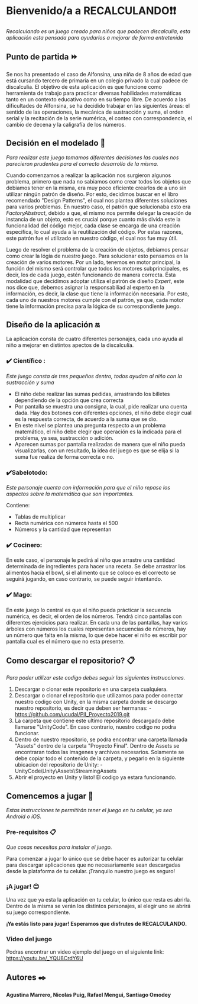 # Bienvenido/a a RECALCULANDO❗️❗️ 
_Recalculando es un juego creado para niños que padecen discalculía, esta aplicación esta pensada para  ayudarlos a mejorar de forma entretenida_

 ## Punto de partida ⏩

Se nos ha presentado el caso de Alfonsina, una niña de 8 años de edad que está cursando tercero de primaria en un colegio privado la cual padece de discalculia. El objetivo de esta aplicación es que funcione como herramienta de trabajo para practicar diversas habilidades matemáticas tanto en un contexto educativo como en su tiempo libre. De acuerdo a las dificultades de Alfonsina, se ha decidido trabajar en las siguientes áreas: el sentido de las operaciones, la mecánica de sustracción y suma, el orden serial y la recitación de la serie numérica, el conteo con correspondencia, el cambio de decena y la caligrafía de los números.

## Decisión en el modelado 🔧
_Para realizar este juego tomamos diferentes decisiones las cuales nos parecieron prudentes para el correcto desarrollo de la misma._ 

Cuando comenzamos a realizar la aplicación nos surgieron algunos problema, primero que nada no sabiamos como crear todos los objetos que debiamos tener en la misma, era muy poco eficiente crearlos de a uno sin utilizar ningún patrón de diseño. Por esto, decidimos buscar en el libro recomendado "Design Patterns", el cual nos plantea diferentes soluciones para varios problemas. En nuestro caso, el patrón que solucionaba esto era _FactoryAbstract_, debido a que, el mismo nos permite delegar la creación de instancia de un objeto, esto es crucial porque cuanto más divida este la funcionalidad del código mejor, cada clase se encarga de una creación especifica, lo cual ayuda a la reutilización del código. Por estas razones, este patrón fue el utilizado en nuestro código, el cual nos fue muy útil.


Luego de resolver el problema de la creación de objetos, debiamos pensar como crear la lógia de nuestro juego. Para solucionar esto pensamos en la creación de varios motores. Por un lado, tenemos en motor principal, la función del mismo será controlar que todos los motores subprincipales, es decir, los de cada juego, estén funcionando de manera correcta. Esta modalidad que decidimos adoptar utiliza el patrón de diseño _Expert_, este nos dice que, debemos asignar la responsabiliad al experto en la información, es decir, la clase que tiene la información necesaria. Por esto, cada uno de nuestros motores cumple con el patrón, ya que, cada motor tiene la información precisa para la lógica de su correspondiente juego. 


## Diseño de la aplicación 🔛

La aplicación consta de cuatro diferentes personajes, cada uno ayuda al niño a mejorar en distintos apectos de la discalculía. 

### ✔️ Científico :
_Este juego consta de tres pequeños dentro, todos ayudan al niño con la sustracción y suma_

* El niño debe realizar las sumas pedidas, arrastrando los billetes dependiendo de la opción que crea correcta
* Por pantalla se muestra una consigna, la cual, pide realizar una cuenta dada. Hay dos botones con diferentes opciones, el niño debe elegir cual es la respuesta correcta, de acuerdo a la suma que se dio. 
* En este nivel se plantea una pregunta respecto a un problema matemático, el niño debe elegir que operación es la indicada para el problema, ya sea, sustracción o adición.
* Aparecen sumas por pantalla realizadas de manera que el niño pueda visualizarlas, con un resultado, la idea del juego es que se elija si la suma fue realiza de forma correcta o no. 

### ✔️Sabelotodo: 
_Este personaje cuenta con información para que el niño repase los aspectos sobre la matemática que son importantes._

Contiene:
* Tablas de multiplicar
* Recta numérica con números hasta el 500
* Números y la cantidad que representan

### ✔️ Cocinero:
En este caso, el personaje le pedirá al niño que arrastre una cantidad determinada de ingredientes para hacer una receta. Se debe arrastrar los alimentos hacía el bowl, si el alimento que se coloco es el correcto se seguirá jugando, en caso contrario, se puede seguir intentando. 

### ✔️ Mago:
En este juego lo central es que el niño pueda prácticar la secuencia numérica, es decir, el orden de los números. Tendrá cinco pantallas con diferentes ejercicios para realizar. 
En cada una de las pantallas, hay varios árboles con números los cuales representan secuencias de números, hay un número que falta en la misma, lo que debe hacer el niño es escribir por pantalla cual es el número que no esta presente. 

## Como descargar el repositorio? 📋
_Para poder utilizar este codigo debes seguir las siguientes instrucciones._

1. Descargar o clonar este repositorio en una carpeta cualquiera.
2. Descargar o clonar el repositorio que utilizamos para poder conectar nuestro codigo con Unity,       en la misma carpeta donde se descargo nuestro repositorio, es decir que deben ser hermanas:
                    - https://github.com/ucudal/PII_Proyecto2019.git
3. La carpeta que contiene este ultimo repositorio descargado debe llamarse "UnityCode". En caso        contrario, nuestro codigo no podra funcionar.
4. Dentro de nuestro repositorio, se podra encontrar una carpeta llamada "Assets" dentro de la          carpeta "Proyecto Final". Dentro de Assets se encontraran todos las imagenes y archivos             necesarios. Solamente se debe copiar todo el contenido de la carpeta, y pegarlo en la siguiente     ubicacion del repositorio de Unity: 
                    - UnityCode\Unity\Assets\StreamingAssets
5. Abrir el proyecto en Unity y listo! El codigo ya estara funcionando.
    

## Comencemos a jugar 🚀 
_Estas instrucciones te permitirán tener el juego en tu celular, ya sea Android o iOS._

### Pre-requisitos 📋
_Que cosas necesitas para instalar el juego._

Para comenzar a jugar lo único que se debe hacer es autorizar tu celular para descargar aplicaciones que no necesariamente sean descargadas desde la plataforma de tu celular. ¡Tranquilo nuestro juego es seguro!

### ¡A jugar! 😊

Una vez que ya esta la aplicación en tu celular, lo único que resta es abrirla. Dentro de la misma se verán los distintos personajes, al elegir uno se abrirá su juego correspondiente. 

**¡Ya estás listo para jugar! Esperamos que disfrutes de RECALCULANDO.**

### Video del juego

Podras encontrar un video ejemplo del juego en el siguiente link:
                    https://youtu.be/_YQU8CrdY6U

## Autores ✒️
**Agustina Marrero, Nicolas Puig, Rafael Mengui, Santiago Omodey**
